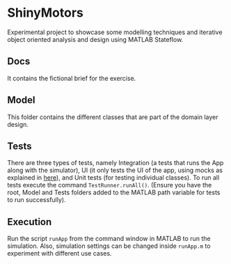 # ShinyMotors
Experimental project to showcase some modelling techniques and iterative
object oriented analysis and design using MATLAB Stateflow.

## Docs
It contains the fictional brief for the exercise.

## Model
This folder contains the different classes that are part of the domain
layer design.

## Tests
There are three types of tests, namely Integration (a tests that runs the
App along with the simulator), UI (it only tests the UI of the app, using
mocks as explained in [here](https://uk.mathworks.com/help/matlab/matlab_prog/write-tests-that-use-app-testing-and-mocking-frameworks.html)),
and Unit tests (for testing individual classes).
To run all tests execute the command `TestRunner.runAll()`.
(Ensure you have the root, Model and Tests folders added to the MATLAB path
variable for tests to run successfully).

## Execution
Run the script `runApp` from the command window in MATLAB to run the simulation.
Also, simulation settings can be changed inside `runApp.m` to experiment
with different use cases.
